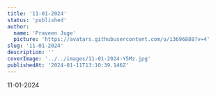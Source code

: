 ```yaml
---
title: '11-01-2024'
status: 'published'
author:
  name: 'Praveen Juge'
  picture: 'https://avatars.githubusercontent.com/u/13696888?v=4'
slug: '11-01-2024'
description: ''
coverImage: '../../images/11-01-2024-Y5Mz.jpg'
publishedAt: '2024-01-11T13:10:39.146Z'
---
```


11-01-2024